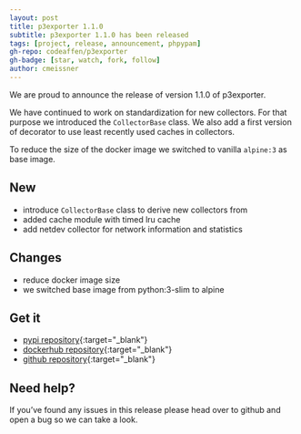 ```yaml
---
layout: post
title: p3exporter 1.1.0
subtitle: p3exporter 1.1.0 has been released
tags: [project, release, announcement, phpypam]
gh-repo: codeaffen/p3exporter
gh-badge: [star, watch, fork, follow]
author: cmeissner
---
```


We are proud to announce the release of version 1.1.0 of p3exporter.

We have continued to work on standardization for new collectors. For that purpose we introduced the `CollectorBase` class.
We also add a first version of decorator to use least recently used caches in collectors.

To reduce the size of the docker image we switched to vanilla `alpine:3` as base image.

## New

* introduce `CollectorBase` class to derive new collectors from
* added cache module with timed lru cache
* add netdev collector for network information and statistics

## Changes

* reduce docker image size
* we switched base image from python:3-slim to alpine

## Get it

* [pypi repository](https://pypi.org/project/p3exporter/){:target="_blank"}
* [dockerhub repository](https://hub.docker.com/r/codeaffen/p3exporter){:target="_blank"}
* [github repository](https://github.com/codeaffen/p3exporter){:target="_blank"}

## Need help?

If you’ve found any issues in this release please head over to github and open a bug so we can take a look.
